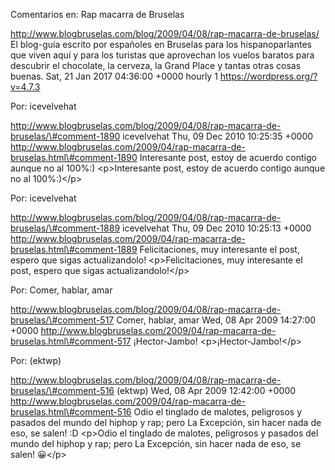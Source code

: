 Comentarios en: Rap macarra de Bruselas

http://www.blogbruselas.com/blog/2009/04/08/rap-macarra-de-bruselas/ El
blog-guía escrito por españoles en Bruselas para los hispanoparlantes
que viven aquí y para los turistas que aprovechan los vuelos baratos
para descubrir el chocolate, la cerveza, la Grand Place y tantas otras
cosas buenas. Sat, 21 Jan 2017 04:36:00 +0000 hourly 1
https://wordpress.org/?v=4.7.3

Por: icevelvehat

http://www.blogbruselas.com/blog/2009/04/08/rap-macarra-de-bruselas/\#comment-1890
icevelvehat Thu, 09 Dec 2010 10:25:35 +0000
http://www.blogbruselas.com/2009/04/rap-macarra-de-bruselas.html\#comment-1890
Interesante post, estoy de acuerdo contigo aunque no al 100%:)
\<p\>Interesante post, estoy de acuerdo contigo aunque no al
100%:)\</p\>

Por: icevelvehat

http://www.blogbruselas.com/blog/2009/04/08/rap-macarra-de-bruselas/\#comment-1889
icevelvehat Thu, 09 Dec 2010 10:25:13 +0000
http://www.blogbruselas.com/2009/04/rap-macarra-de-bruselas.html\#comment-1889
Felicitaciones, muy interesante el post, espero que sigas
actualizandolo! \<p\>Felicitaciones, muy interesante el post, espero que
sigas actualizandolo!\</p\>

Por: Comer, hablar, amar

http://www.blogbruselas.com/blog/2009/04/08/rap-macarra-de-bruselas/\#comment-517
Comer, hablar, amar Wed, 08 Apr 2009 14:27:00 +0000
http://www.blogbruselas.com/2009/04/rap-macarra-de-bruselas.html\#comment-517
¡Hector-Jambo! \<p\>¡Hector-Jambo!\</p\>

Por: (ektwp)

http://www.blogbruselas.com/blog/2009/04/08/rap-macarra-de-bruselas/\#comment-516
(ektwp) Wed, 08 Apr 2009 12:42:00 +0000
http://www.blogbruselas.com/2009/04/rap-macarra-de-bruselas.html\#comment-516
Odio el tinglado de malotes, peligrosos y pasados del mundo del hiphop y
rap; pero La Excepción, sin hacer nada de eso, se salen! :D \<p\>Odio el
tinglado de malotes, peligrosos y pasados del mundo del hiphop y rap;
pero La Excepción, sin hacer nada de eso, se salen! 😀\</p\>
